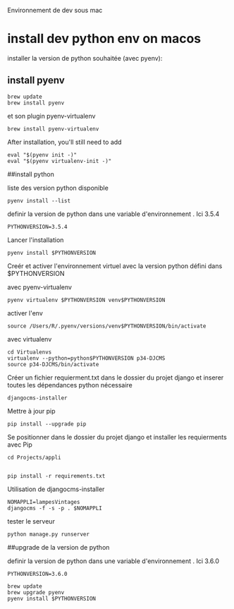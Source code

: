 Environnement de dev sous mac

# install dev python env on macos

installer la version  de python souhaitée (avec pyenv):


## install pyenv
~~~
brew update
brew install pyenv
~~~

et son plugin pyenv-virtualenv
~~~
brew install pyenv-virtualenv
~~~

After installation, you'll still need to add
~~~
eval "$(pyenv init -)"
eval "$(pyenv virtualenv-init -)"
~~~


##install python

liste des version python disponible
~~~
pyenv install --list
~~~

definir la version de python dans une variable d'environnement . Ici 3.5.4
~~~
PYTHONVERSION=3.5.4
~~~

Lancer l'installation
~~~
pyenv install $PYTHONVERSION
~~~


Creér et activer l'environnement virtuel avec la version python défini dans $PYTHONVERSION

avec pyenv-virtualenv
~~~
pyenv virtualenv $PYTHONVERSION venv$PYTHONVERSION
~~~

activer l'env
~~~
source /Users/R/.pyenv/versions/venv$PYTHONVERSION/bin/activate
~~~

avec virtualenv
~~~
cd Virtualenvs
virtualenv --python=python$PYTHONVERSION p34-DJCMS
source p34-DJCMS/bin/activate	
~~~

Créer un fichier requierment.txt dans le dossier du projet django et inserer toutes les dépendances python nécessaire
~~~
djangocms-installer
~~~

Mettre à jour pip
~~~
pip install --upgrade pip
~~~
Se positionner dans le dossier du projet django et installer les requierments avec Pip
~~~
cd Projects/appli


pip install -r requirements.txt
~~~

Utilisation de djangocms-installer
~~~
NOMAPPLI=lampesVintages
djangocms -f -s -p . $NOMAPPLI
~~~

tester le serveur
~~~
python manage.py runserver
~~~


##upgrade de la version de python 


definir la version de python dans une variable d'environnement . Ici 3.6.0
~~~
PYTHONVERSION=3.6.0
~~~

~~~
brew update
brew upgrade pyenv
pyenv install $PYTHONVERSION
~~~

